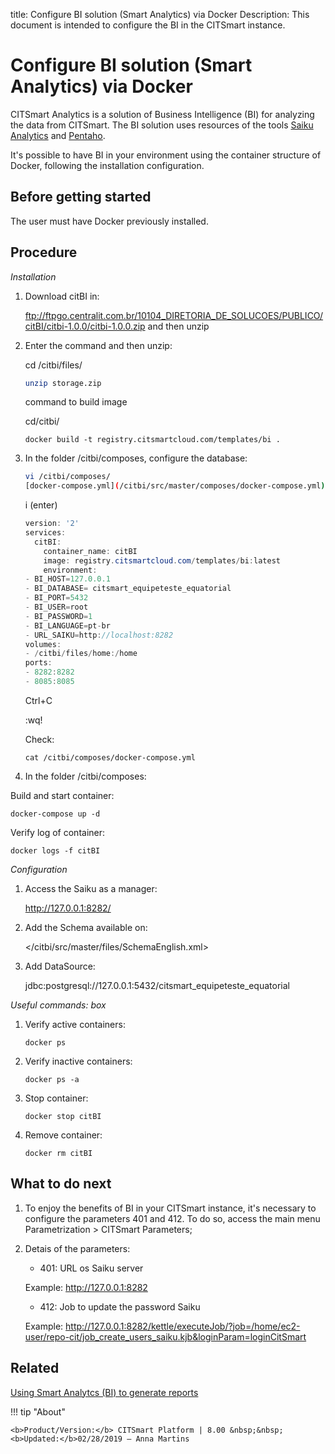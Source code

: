 title: Configure BI solution (Smart Analytics) via Docker
Description: This document is intended to configure the BI in the CITSmart instance.
# Configure BI solution (Smart Analytics) via Docker

CITSmart Analytics is a solution of Business Intelligence (BI) for analyzing the data
from CITSmart. The BI solution uses resources of the tools [Saiku
Analytics](https://www.meteorite.bi/products/saiku-reporting) and [Pentaho](https://www.hitachivantara.com/go/pentaho.html).

It's possible to have BI in your environment using the container structure of
Docker, following the installation configuration.

Before getting started
----------------

The user must have Docker previously installed.

Procedure
------------

*Installation*

1.  Download citBI in:

    ftp://ftpgo.centralit.com.br/10104_DIRETORIA_DE_SOLUCOES/PUBLICO/citBI/citbi-1.0.0/citbi-1.0.0.zip and then unzip

1.  Enter the command and then unzip:

    
    cd /citbi/files/
    
    ```sh
    unzip storage.zip
    ```
    command to build image
    
    cd/citbi/
    
    ```
    docker build -t registry.citsmartcloud.com/templates/bi .
    ```
    
1.  In the folder /citbi/composes, configure the database:
    ```sh
    vi /citbi/composes/
    [docker-compose.yml](/citbi/src/master/composes/docker-compose.yml)
    ```
    
    i (enter)

    ```java
    version: '2'
    services:
      citBI:
        container_name: citBI
        image: registry.citsmartcloud.com/templates/bi:latest
        environment:
    - BI_HOST=127.0.0.1
    - BI_DATABASE= citsmart_equipeteste_equatorial
    - BI_PORT=5432
    - BI_USER=root
    - BI_PASSWORD=1
    - BI_LANGUAGE=pt-br
    - URL_SAIKU=http://localhost:8282
    volumes:
    - /citbi/files/home:/home
    ports:
    - 8282:8282
    - 8085:8085
    ```

    Ctrl+C

    :wq!
    
    Check:

    ```
    cat /citbi/composes/docker-compose.yml
    ```

1.  In the folder /citbi/composes:

Build and start container:

```
docker-compose up -d
```

Verify log of container:

```
docker logs -f citBI
```

*Configuration*

1.  Access the Saiku as a manager:

    <http://127.0.0.1:8282/>

1.  Add the Schema available on:

    </citbi/src/master/files/SchemaEnglish.xml>

1.  Add DataSource:

    jdbc:postgresql://127.0.0.1:5432/citsmart_equipeteste_equatorial

*Useful commands: box*

1.  Verify active containers:

    ```
    docker ps
    ```

1.  Verify inactive containers:
    
    ```
    docker ps -a
    ```

1.  Stop container:
    
    ```
    docker stop citBI
    ```

1.  Remove container:
    ```
    docker rm citBI
    ```

What to do next
------------------

1. To enjoy the benefits of BI in your CITSmart instance, it's necessary to
configure the parameters 401 and 412. To do so, access the main menu
Parametrization \> CITSmart Parameters;

2. Detais of the parameters:

    -   401: URL os Saiku server

    Example: http://127.0.0.1:8282

    -   412: Job to update the password Saiku

    Example:
    http://127.0.0.1:8282/kettle/executeJob/?job=/home/ec2-user/repo-cit/job_create_users_saiku.kjb&loginParam=loginCitSmart


Related
-----------

[Using Smart Analytcs (BI) to generate reports](/en-us/citsmart-platform-8/additional-features/smart-analytics/use-bi-solution.html)



!!! tip "About"

    <b>Product/Version:</b> CITSmart Platform | 8.00 &nbsp;&nbsp;
    <b>Updated:</b>02/28/2019 – Anna Martins
